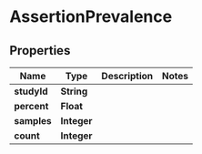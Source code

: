 # AssertionPrevalence

## Properties
Name | Type | Description | Notes
------------ | ------------- | ------------- | -------------
**studyId** | **String** |  | 
**percent** | **Float** |  | 
**samples** | **Integer** |  | 
**count** | **Integer** |  | 
